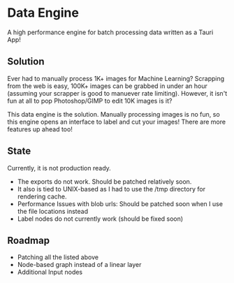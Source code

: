 # Data Engine
A high performance engine for batch processing data written as a Tauri App!

## Solution
Ever had to manually process 1K+ images for Machine Learning? Scrapping from the web is easy, 100K+ images can be grabbed in under an hour (assuming your scrapper is good to manuever rate limiting). However, it isn't fun at all to pop Photoshop/GIMP to edit 10K images is it?

This data engine is the solution. Manually processing images is no fun, so this engine opens an interface to label and cut your images! There are more features up ahead too!

## State
Currently, it is not production ready.
- The exports do not work. Should be patched relatively soon.
- It also is tied to UNIX-based as I had to use the /tmp directory for rendering cache.
- Performance Issues with blob urls: Should be patched soon when I use the file locations instead
- Label nodes do not currently work (should be fixed soon)

## Roadmap
- Patching all the listed above
- Node-based graph instead of a linear layer
- Additional Input nodes